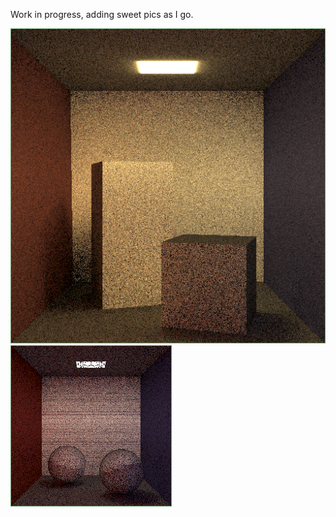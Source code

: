 Work in progress, adding sweet pics as I go.

![Cornell Box Boxes](pics/pathtrace9.png)
![Cornell Box Spheres](pics/pathtrace10.png)
